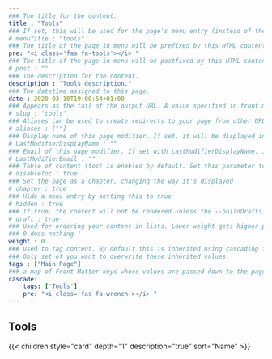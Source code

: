 ```yaml
---
### The title for the content.
title : "Tools"
### If set, this will be used for the page's menu entry (instead of the `title` attribute)
# menuTitle : "tools"
### The title of the page in menu will be prefixed by this HTML content
pre: "<i class='fas fa-tools'></i> "
### The title of the page in menu will be postfixed by this HTML content
# post : ""
### The description for the content.
description : "Tools description."
### The datetime assigned to this page.
date : 2020-03-10T19:00:54+01:00
### Appears as the tail of the output URL. A value specified in front matter will override the segment of the URL based on the filename.
# slug : "tools"
### Aliases can be used to create redirects to your page from other URLs.
# aliases : [""]
### Display name of this page modifier. If set, it will be displayed in the footer.
# LastModifierDisplayName : ""
### Email of this page modifier. If set with LastModifierDisplayName, it will be displayed in the footer
# LastModifierEmail : ""
### Table of content (toc) is enabled by default. Set this parameter to true to disable it.
# disableToc : true
### Set the page as a chapter, changing the way it's displayed
# chapter : true
### Hide a menu entry by setting this to true
# hidden : true
### If true, the content will not be rendered unless the --buildDrafts flag is passed to the hugo command.
# draft : true
### Used for ordering your content in lists. Lower weight gets higher precedence. So content with lower weight will come first.
### 0 does nothing !
weight : 0
### Used to tag content. By default this is inherited using cascading from _index.md files
### Only set of you want to overwrite these inherited values.
tags : ["Main Page"]
### a map of Front Matter keys whose values are passed down to the page’s descendants unless overwritten by self or a closer ancestor’s cascade. 
cascade:
    tags: ['Tools']
    pre: "<i class='fas fa-wrench'></i> "
---
```


## Tools

{{< children style="card" depth="1" description="true" sort="Name" >}}
